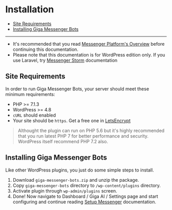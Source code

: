 # Installation
- [Site Requirements](#site-requirements)
- [Installing Giga Messenger Bots](#installing-giga-messenger-bots)

***
> 
- It's recommended that you read [Messenger Platform's Overview](https://messengerdevelopers.com/resources/platform-overview) before continuing this documentation.
- Please note that this documentation is for WordPress edition only. If you use Laravel, try [Messenger Storm](/docs/messenger-storm) documentation

<a name="site-requirements"></a>
## Site Requirements
In order to run Giga Messenger Bots, your server should meet these minimum requirements:

- PHP >= 7.1.3
- WordPress >= 4.8
- `cURL` should enabled
- Your site should be `https`. Get a free one in [LetsEncrypt](https://letsencrypt.org)

> Althought the plugin can run on PHP 5.6 but it's highly recommended that you run latest PHP 7 for better performance and security. WordPress itself recommend PHP 7.2 also.


<a name="installing-giga-messenger-bots"></a>
## Installing Giga Messenger Bots

Like other WordPress plugins, you just do some simple steps to install.

1. Download `giga-messenger-bots.zip` and unzip the package.
1. Copy `giga-messenger-bots` directory to `/wp-content/plugins` directory.
1. Activate plugin through `wp-admin/plugins` screen.
1. Done! Now navigate to Dashboard / Giga AI / Settings page and start configuring and continue reading [Setup Messenger](/docs/setup-messenger) documentation.
